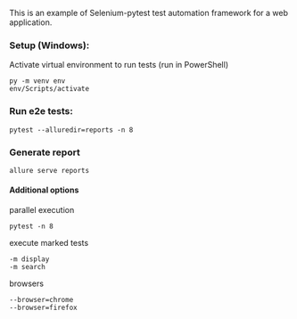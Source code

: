 This is an example of Selenium-pytest test automation framework for a web application.

### Setup (Windows):
Activate virtual environment to run tests (run in PowerShell)
```
py -m venv env 
env/Scripts/activate
```

### Run e2e tests:
```
pytest --alluredir=reports -n 8
```

### Generate report
```
allure serve reports
```

#### Additional options

parallel execution
```
pytest -n 8
```

execute marked tests
```
-m display
-m search
```

browsers
```
--browser=chrome
--browser=firefox
```
